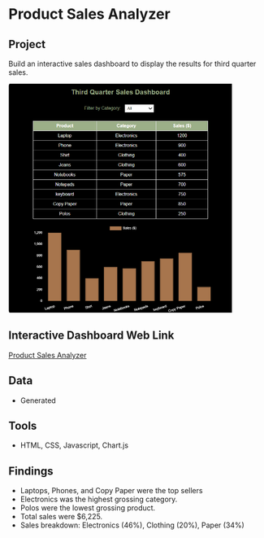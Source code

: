 # Product Sales Analyzer

## Project
Build an interactive sales dashboard to display the results for third quarter sales.

<img src="https://github.com/Sarah269/verbose-journey-psa/blob/main/Sales_1.png" height=450>

## Interactive Dashboard Web Link
[Product Sales Analyzer](https://sarah269.github.io/verbose-journey-psa/)

## Data
- Generated
  
## Tools
- HTML, CSS, Javascript, Chart.js

## Findings
- Laptops, Phones, and Copy Paper were the top sellers
- Electronics was the highest grossing category.
- Polos were the lowest grossing product.
- Total sales were $6,225.
- Sales breakdown: Electronics (46%), Clothing (20%), Paper (34%)
